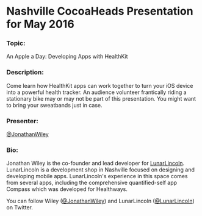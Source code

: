 # Nashville CocoaHeads Presentation for May 2016

### Topic:
An Apple a Day: Developing Apps with HealthKit

### Description:
Come learn how HealthKit apps can work together to turn your iOS device into a powerful health tracker. An audience volunteer frantically riding a stationary bike may or may not be part of this presentation. You might want to bring your sweatbands just in case.

### Presenter:
[@JonathanWiley](https://twitter.com/jonathanwiley)

### Bio:
Jonathan Wiley is the co-founder and lead developer for [LunarLincoln](https://lunarlincoln.com). LunarLincoln is a development shop in Nashville focused on designing and developing mobile apps. LunarLincoln's experience in this space comes from several apps, including the comprehensive quantified-self app Compass which was developed for Healthways.

You can follow Wiley ([@JonathanWiley](https://twitter.com/jonathanwiley)) and LunarLincoln ([@LunarLincoln](https://twitter.com/lunarlincoln)) on Twitter.
